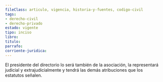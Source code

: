 ```yaml
---
fileClass: articulo, vigencia, historia-y-fuentes, codigo-civil
tags:
- derecho-civil
- derecho-privado
estado: vigente
tipo: inciso
libro:
titulo:
parrafo:
corriente-juridica:
---
```

El presidente del directorio lo será también de la asociación, la representará judicial y extrajudicialmente y tendrá las demás atribuciones que los estatutos señalen.